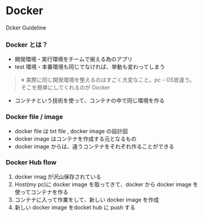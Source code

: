 # Docker
Dcker Guideline
### Docker とは？
- 開発環境・実行環境をチームで揃える為のアプリ
- test 環境・本番環境も同じでなければ、挙動も変わってしまう
> ※ 実際に同じ開発環境を整えるのはすごく大変なこと。pc・OS皆違う。そこを簡単にしてくれるのが Docker
- コンテナという技術を使って、コンテナの中で同じ環境を作る
### Docker file / image
- docker file は txt file , docker image の設計図
- docker image はコンテナを作成する元となるもの
- docker image からは、違うコンテナをそれぞれ作ることができる
### Docker Hub flow
1. docker imag が沢山保存されている
2. Host(my pc)に docker image を取ってきて、docker から docker image を使ってコンテナを作る
3. コンテナに入って作業をして、新しい docker image を作成
4. 新しい docker image をdocket hub に push する
